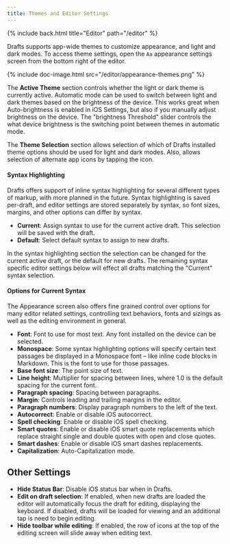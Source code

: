 ```yaml
---
title: Themes and Editor Settings
---
```


{% include back.html title="Editor" path="/editor" %}

Drafts supports app-wide themes to customize appearance, and light and dark modes. To access theme settings, open the `Aa` appearance settings screen from the bottom right of the editor.

{% include doc-image.html src="/editor/appearance-themes.png" %}

The **Active Theme** section controls whether the light or dark theme is currently active. Automatic mode can be used to switch between light and dark themes based on the brightness of the device. This works great when Auto-brightness is enabled in iOS Settings, but also if you manually adjust brightness on the device.  The "brightness Threshold" slider controls the what device brightness is the switching point between themes in automatic mode.

The **Theme Selection** section allows selection of which of Drafts installed theme options should be used for light and dark modes. Also, allows selection of alternate app icons by tapping the icon.

#### Syntax Highlighting

Drafts offers support of inline syntax highlighting for several different types of markup, with more planned in the future.  Syntax highlighting is saved per-draft, and editor settings are stored separately by syntax, so font sizes, margins, and other options can differ by syntax.

- **Current**: Assign syntax to use for the current active draft. This selection will be saved with the draft.
- **Default**: Select default syntax to assign to new drafts.

In the syntax highlighting section the selection can be changed for the current active draft, or the default for new drafts.  The remaining syntax specific editor settings below will effect all drafts matching the "Current" syntax selection.

#### Options for Current Syntax

The Appearance screen also offers fine grained control over options for many editor related settings, controlling text behaviors, fonts and sizings as well as the editing environment in general.

- **Font**: Font to use for most text. Any font installed on the device can be selected.
- **Monospace**: Some syntax highlighting options will specify certain text passages be displayed in a Monospace font – like inline code blocks in Markdown. This is the font to use for those passages.
- **Base font size**: The point size of text.
- **Line height**: Multiplier for spacing between lines, where 1.0 is the default spacing for the current font.
- **Paragraph spacing**: Spacing between paragraphs.
- **Margin**: Controls leading and trailing margins in the editor.
- **Paragraph numbers**: Display paragraph numbers to the left of the text.
- **Autocorrect**: Enable or disable iOS autocorrect.
- **Spell checking**: Enable or disable iOS spell checking.
- **Smart quotes**: Enable or disable iOS smart quote replacements which replace straight single and double quotes with open and close quotes.
- **Smart dashes**: Enable or disable iOS smart dashes replacements.
- **Capitalization**: Auto-Capitalization mode.

## Other Settings

- **Hide Status Bar**: Disable iOS status bar when in Drafts.
- **Edit on draft selection**: If enabled, when new drafts are loaded the editor will automatically focus the draft for editing, displaying the keyboard.  If disabled, drafts will be loaded for viewing and an additional tap is need to begin editing.
- **Hide toolbar while editing**: If enabled, the row of icons at the top of the editing screen will slide away when editing text.
